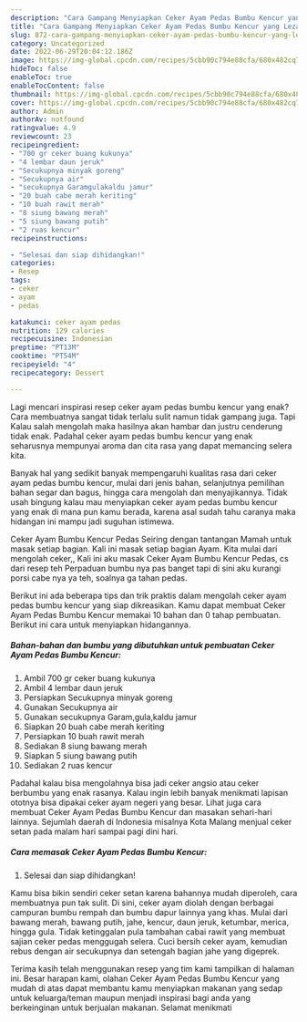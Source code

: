 ```yaml
---
description: "Cara Gampang Menyiapkan Ceker Ayam Pedas Bumbu Kencur yang Lezat Sekali"
title: "Cara Gampang Menyiapkan Ceker Ayam Pedas Bumbu Kencur yang Lezat Sekali"
slug: 872-cara-gampang-menyiapkan-ceker-ayam-pedas-bumbu-kencur-yang-lezat-sekali
category: Uncategorized
date: 2022-06-29T20:04:12.186Z
image: https://img-global.cpcdn.com/recipes/5cbb90c794e88cfa/680x482cq70/ceker-ayam-pedas-bumbu-kencur-foto-resep-utama.jpg
hideToc: false
enableToc: true
enableTocContent: false
thumbnail: https://img-global.cpcdn.com/recipes/5cbb90c794e88cfa/680x482cq70/ceker-ayam-pedas-bumbu-kencur-foto-resep-utama.jpg
cover: https://img-global.cpcdn.com/recipes/5cbb90c794e88cfa/680x482cq70/ceker-ayam-pedas-bumbu-kencur-foto-resep-utama.jpg
author: Admin
authorAv: notfound
ratingvalue: 4.9
reviewcount: 23
recipeingredient:
- "700 gr ceker buang kukunya"
- "4 lembar daun jeruk"
- "Secukupnya minyak goreng"
- "Secukupnya air"
- "secukupnya Garamgulakaldu jamur"
- "20 buah cabe merah keriting"
- "10 buah rawit merah"
- "8 siung bawang merah"
- "5 siung bawang putih"
- "2 ruas kencur"
recipeinstructions:

- "Selesai dan siap dihidangkan!"
categories:
- Resep
tags:
- ceker
- ayam
- pedas

katakunci: ceker ayam pedas 
nutrition: 129 calories
recipecuisine: Indonesian
preptime: "PT13M"
cooktime: "PT54M"
recipeyield: "4"
recipecategory: Dessert

---
```



Lagi mencari inspirasi resep ceker ayam pedas bumbu kencur yang enak? Cara membuatnya sangat tidak terlalu sulit namun tidak gampang juga. Tapi Kalau salah mengolah maka hasilnya akan hambar dan justru cenderung tidak enak. Padahal ceker ayam pedas bumbu kencur yang enak seharusnya mempunyai aroma dan cita rasa yang dapat memancing selera kita.


Banyak hal yang sedikit banyak mempengaruhi kualitas rasa dari ceker ayam pedas bumbu kencur, mulai dari jenis bahan, selanjutnya pemilihan bahan segar dan bagus, hingga cara mengolah dan menyajikannya. Tidak usah bingung kalau mau menyiapkan ceker ayam pedas bumbu kencur yang enak di mana pun kamu berada, karena asal sudah tahu caranya maka hidangan ini mampu jadi suguhan istimewa.

Ceker Ayam Bumbu Kencur Pedas Seiring dengan tantangan Mamah untuk masak setiap bagian. Kali ini masak setiap bagian Ayam. Kita mulai dari mengolah ceker,, Kali ini aku masak Ceker Ayam Bumbu Kencur Pedas, cs dari resep teh Perpaduan bumbu nya pas banget tapi di sini aku kurangi porsi cabe nya ya teh, soalnya ga tahan pedas.


Berikut ini ada beberapa tips dan trik praktis dalam mengolah ceker ayam pedas bumbu kencur yang siap dikreasikan. Kamu dapat membuat Ceker Ayam Pedas Bumbu Kencur memakai 10 bahan dan 0 tahap pembuatan. Berikut ini cara untuk menyiapkan hidangannya.

<!--inarticleads1-->

##### Bahan-bahan dan bumbu yang dibutuhkan untuk pembuatan Ceker Ayam Pedas Bumbu Kencur:

1. Ambil 700 gr ceker buang kukunya
1. Ambil 4 lembar daun jeruk
1. Persiapkan Secukupnya minyak goreng
1. Gunakan Secukupnya air
1. Gunakan secukupnya Garam,gula,kaldu jamur
1. Siapkan 20 buah cabe merah keriting
1. Persiapkan 10 buah rawit merah
1. Sediakan 8 siung bawang merah
1. Siapkan 5 siung bawang putih
1. Sediakan 2 ruas kencur


Padahal kalau bisa mengolahnya bisa jadi ceker angsio atau ceker berbumbu yang enak rasanya. Kalau ingin lebih banyak menikmati lapisan ototnya bisa dipakai ceker ayam negeri yang besar. Lihat juga cara membuat Ceker Ayam Pedas Bumbu Kencur dan masakan sehari-hari lainnya. Sejumlah daerah di Indonesia misalnya Kota Malang menjual ceker setan pada malam hari sampai pagi dini hari. 

<!--inarticleads2-->

##### Cara memasak Ceker Ayam Pedas Bumbu Kencur:


1. Selesai dan siap dihidangkan!

Kamu bisa bikin sendiri ceker setan karena bahannya mudah diperoleh, cara membuatnya pun tak sulit. Di sini, ceker ayam diolah dengan berbagai campuran bumbu rempah dan bumbu dapur lainnya yang khas. Mulai dari bawang merah, bawang putih, jahe, kencur, daun jeruk, ketumbar, merica, hingga gula. Tidak ketinggalan pula tambahan cabai rawit yang membuat sajian ceker pedas menggugah selera. Cuci bersih ceker ayam, kemudian rebus dengan air secukupnya dan setengah bagian jahe yang digeprek. 

Terima kasih telah menggunakan resep yang tim kami tampilkan di halaman ini. Besar harapan kami, olahan Ceker Ayam Pedas Bumbu Kencur yang mudah di atas dapat membantu kamu menyiapkan makanan yang sedap untuk keluarga/teman maupun menjadi inspirasi bagi anda yang berkeinginan untuk berjualan makanan. Selamat menikmati

